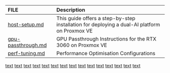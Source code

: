

| FILE | Description |
| :---- | :---- |
| [host-setup.md](host-setup.md#host-setup-guide) | This guide offers a step-by-step installation for deploying a dual-AI platform on Proxmox VE |
| [gpu-passthrough.md](gpu-passthrough.md#gpu-passthrough-rtx-3060-on-proxmox-ve) | GPU Passthrough Instructions for the RTX 3060 on Proxmox VE |
| [perf-tuning.md](perf-tuning.md#performance-optimisation) | Performance Optimisation Configurations |

[text](ai-stack.md) 
[text](cpu-pin-cfg.md) 
[text](docker-compose-cfg.md) 
[text](gpu-passthrough.md) 
[text](GPU-VM-cfg.md) 
[text](grub-cfg.md) 
[text](host-setup.md) 
[text](monitor-cfg.md) 
[text](perf-tuning.md) 
[text](README.md) 
[text](storage-zfs-cfg.md) 
[text](vfio-cfg.md) 
[text](vfio-pci-cfg.md) 
[text](VM-mem-webpage.md) 
[text](vm-setup-cfg.md)